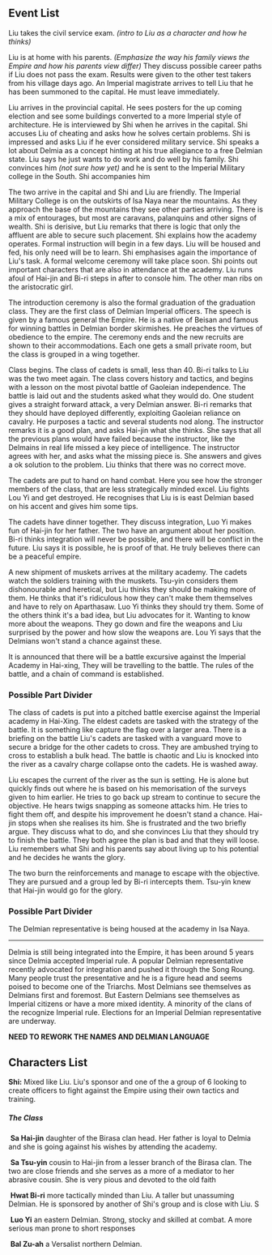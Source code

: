 ## Event List

Liu takes the civil service exam. *(intro to Liu as a character and how he thinks)*

Liu is at home with his parents. *(Emphasize the way his family views the Empire and how his parents view differ)* They discuss possible career paths if Liu does not pass the exam. Results were given to the other test takers from his village days ago. An Imperial magistrate arrives to tell Liu that he has been summoned to the capital. He must leave immediately. 

Liu arrives in the provincial capital. He sees posters for the up coming election and see some buildings converted to a more Imperial style of architecture. He is interviewed by Shi when he arrives in the capital. Shi accuses Liu of cheating and asks how he solves certain problems. Shi is impressed and asks Liu if he ever considered military service. Shi speaks a lot about Delmia as a concept hinting at his true allegiance to a free Delmian state. Liu says he just wants to do work and do well by his family. Shi convinces him *(not sure how yet)* and he is sent to the Imperial Military college in the South. Shi accompanies him

The two arrive in the capital and Shi and Liu are friendly. The Imperial Military College is on the outskirts of Isa Naya near the mountains. As they approach the base of the mountains they see other parties arriving. There is a mix of entourages, but most are caravans, palanquins and other signs of wealth. Shi is derisive, but Liu remarks that there is logic that only the affluent are able to secure such placement. Shi explains how the academy operates. Formal instruction will begin in a few days. Liu will be housed and fed, his only need will be to learn. Shi emphasises again the importance of Liu's task. A formal welcome ceremony will take place soon. Shi points out important characters that are also in attendance at the academy. Liu runs afoul of Hai-jin and Bi-ri steps in after to console him. The other man ribs on the aristocratic girl.

The introduction ceremony is also the formal graduation of the graduation class. They are the first class of Delmian Imperial officers. The speech is given by a famous general the Empire. He is a native of Beisan and famous for winning battles in Delmian border skirmishes. He preaches the virtues of obedience to the empire. The ceremony ends and the new recruits are shown to their accommodations. Each one gets a small private room, but the class is grouped in a wing together. 

Class begins. The class of cadets is small, less than 40. Bi-ri talks to Liu was the two meet again. The class covers history and tactics, and begins with a lesson on the most pivotal battle of Gaoleian independence. The battle is laid out and the students asked what they would do. One student gives a straight forward attack, a very Delmian answer. Bi-ri remarks that they should have deployed differently, exploiting Gaoleian reliance on cavalry. He purposes a tactic and several students nod along. The instructor remarks it is a good plan, and asks Hai-jin what she thinks. She says that all the previous plans would have failed because the instructor, like the Delmains in real life missed a key piece of intelligence. The instructor agrees with her, and asks what the missing piece is. She answers and gives a ok solution to the problem. Liu thinks that there was no correct move.

The cadets are put to hand on hand combat. Here you see how the stronger members of the class, that are less strategically minded excel. Liu fights Lou Yi and get destroyed. He recognises that Liu is is east Delmian based on his accent and gives him some tips. 

The cadets have dinner together. They discuss integration, Luo Yi makes fun of Hai-jin for her father. The two have an argument about her position. Bi-ri thinks integration will never be possible, and there will be conflict in the future. Liu says it is possible, he is proof of that. He truly believes there can be a peaceful empire.

A new shipment of muskets arrives at the military academy. The cadets watch the soldiers training with the muskets. Tsu-yin considers them dishonourable and heretical, but Liu thinks they should be making more of them. He thinks that it's ridiculous how they can't make them themselves and have to rely on Aparthasaw. Luo Yi thinks they should try them. Some of the others think it's a bad idea, but Liu advocates for it. Wanting to know more about the weapons. They go down and fire the weapons and Liu surprised by the power and how slow the weapons are. Lou Yi says that the Delmians won't stand a chance against these.

It is announced that there will be a battle excursive against the Imperial Academy in Hai-xing, They will be travelling to the battle. The rules of the battle, and a chain of command is established. 

### Possible Part Divider 

The class of cadets is put into a pitched battle exercise against the Imperial academy in Hai-Xing. The eldest cadets are tasked with the strategy of the battle. It is something like capture the flag over a larger area. There is a briefing on the battle Liu's cadets are tasked with a vanguard move to secure a bridge for the other cadets to cross. They are ambushed trying to cross to establish a bulk head. The battle is chaotic and Liu is knocked into the river as a cavalry charge collapse onto the cadets. He is washed away. 

Liu escapes the current of the river as the sun is setting. He is alone but quickly finds out where he is based on his memorisation of the surveys given to him earlier. He tries to go back up stream to continue to secure the objective. He hears twigs snapping as someone attacks him. He tries to fight them off, and despite his improvement he doesn't stand a chance. Hai-jin stops when she realises its him. She is frustrated and the two briefly argue. They discuss what to do, and she convinces Liu that they should try to finish the battle. They both agree the plan is bad and that they will loose. Liu remembers what Shi and his parents say about living up to his potential and he decides he wants the glory. 

The two burn the reinforcements and manage to escape with the objective. They are pursued and a group led by Bi-ri intercepts them. Tsu-yin knew that Hai-jin would go for the glory. 

### Possible Part Divider 

The Delmian representative is being housed at the academy in Isa Naya.



***

Delmia is still being integrated into the Empire, it has been around 5 years since Delmia accepted Imperial rule. A popular Delmian representative recently advocated for integration and pushed it through the Song Roung. Many people trust the presentative and he is a figure head and seems poised to become one of the Triarchs. Most Delmians see themselves as Delmians first and foremost. But Eastern Delmians see themselves as Imperial citizens or have a more mixed identity. A minority of the clans of the recognize Imperial rule. Elections for an Imperial Delmian representative are underway. 

**NEED TO REWORK THE NAMES AND DELMIAN LANGUAGE**

## Characters List

**Shi:** Mixed like Liu. Liu's sponsor and one of the a group of 6 looking to create officers to fight against the Empire using their own tactics and training. 



##### The Class

​	**Sa Hai-jin** daughter of the Birasa clan head. Her father is loyal to Delmia and she is going against his wishes by attending the academy.

​	**Sa Tsu-yin** cousin to Hai-jin from a lesser branch of the Birasa clan. The two are close friends and she serves as a more of a mediator to her abrasive cousin. She is very pious and devoted to the old faith

​	**Hwat Bi-ri** more tactically minded than Liu. A taller but unassuming Delmian. He is sponsored by another of Shi's group and is close with Liu. S

​	**Luo Yi** an eastern Delmian. Strong, stocky and skilled at combat. A more serious man prone to short responses 

​	**Bal Zu-ah** a Versalist northern Delmian. 



